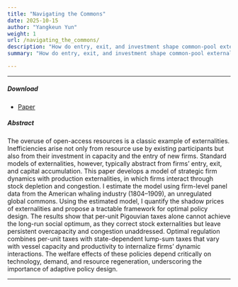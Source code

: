```yaml
---
title: "Navigating the Commons"
date: 2025-10-15
author: "Yangkeun Yun"
weight: 1
url: /navigating_the_commons/
description: "How do entry, exit, and investment shape common-pool externalities? This paper studies the 19th-century American whaling industry from the viewpoint of strategic firm dynamics."
summary: "How do entry, exit, and investment shape common-pool externalities? This paper studies the 19th-century American whaling industry from the viewpoint of strategic firm dynamics."

---
```


---

##### Download

+ [Paper](/research/navigating_the_commons/JMP_navigating_the_commons.pdf)

##### Abstract

The overuse of open-access resources is a classic example of externalities. Inefficiencies arise not only from resource use by existing participants but also from their investment in capacity and the entry of new firms. Standard models of externalities, however, typically abstract from firms’ entry, exit, and capital accumulation. This paper develops a model of strategic firm dynamics with production externalities, in which firms interact through stock depletion and congestion. I estimate the model using firm-level panel data from the American whaling industry (1804–1909), an unregulated global commons. Using the estimated model, I quantify the shadow prices of externalities and propose a tractable framework for optimal policy design. The results show that per-unit Pigouvian taxes alone cannot achieve the long-run social optimum, as they correct stock externalities but leave persistent overcapacity and congestion unaddressed. Optimal regulation combines per-unit taxes with state-dependent lump-sum taxes that vary with vessel capacity and productivity to internalize firms’ dynamic interactions. The welfare effects of these policies depend critically on technology, demand, and resource regeneration, underscoring the importance of adaptive policy design.

---





